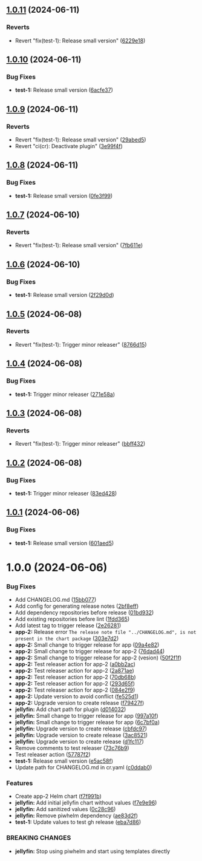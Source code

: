 ## [1.0.11](https://github.com/Piwero/helmseum/compare/test-1-v1.0.10...test-1-v1.0.11) (2024-06-11)


### Reverts

* Revert "fix(test-1): Release small version" ([6229e18](https://github.com/Piwero/helmseum/commit/6229e18199c63bcbe5f64c557f98b1f5ebc36ab4))

## [1.0.10](https://github.com/Piwero/helmseum/compare/test-1-v1.0.9...test-1-v1.0.10) (2024-06-11)


### Bug Fixes

* **test-1:** Release small version ([6acfe37](https://github.com/Piwero/helmseum/commit/6acfe37532e402242ef525e1c4b1349921f7f056))

## [1.0.9](https://github.com/Piwero/helmseum/compare/test-1-v1.0.8...test-1-v1.0.9) (2024-06-11)


### Reverts

* Revert "fix(test-1): Release small version" ([29abed5](https://github.com/Piwero/helmseum/commit/29abed597168602d5c507f2f6b25e8ac55c6d7f2))
* Revert "ci(cr): Deactivate plugin" ([3e99f4f](https://github.com/Piwero/helmseum/commit/3e99f4f86ede2b31ef6ab6ffe665b3fad609b1fc))

## [1.0.8](https://github.com/Piwero/helmseum/compare/test-1-v1.0.7...test-1-v1.0.8) (2024-06-11)


### Bug Fixes

* **test-1:** Release small version ([0fe3f99](https://github.com/Piwero/helmseum/commit/0fe3f9902e986708d389a7c7cd153d89843d7c3a))

## [1.0.7](https://github.com/Piwero/helmseum/compare/test-1-v1.0.6...test-1-v1.0.7) (2024-06-10)


### Reverts

* Revert "fix(test-1): Release small version" ([7fb611e](https://github.com/Piwero/helmseum/commit/7fb611e91295b830aafbd7243a6dd11443e84a2e))

## [1.0.6](https://github.com/Piwero/helmseum/compare/test-1-v1.0.5...test-1-v1.0.6) (2024-06-10)


### Bug Fixes

* **test-1:** Release small version ([2f29d0d](https://github.com/Piwero/helmseum/commit/2f29d0d557c7baab95accd5fe5cb91b36e7fabdf))

## [1.0.5](https://github.com/Piwero/helmseum/compare/test-1-v1.0.4...test-1-v1.0.5) (2024-06-08)


### Reverts

* Revert "fix(test-1): Trigger minor releaser" ([8766d15](https://github.com/Piwero/helmseum/commit/8766d15a1c7df701a19e0e1137b4141f3af37e1f))

## [1.0.4](https://github.com/Piwero/helmseum/compare/test-1-v1.0.3...test-1-v1.0.4) (2024-06-08)


### Bug Fixes

* **test-1:** Trigger minor releaser ([271e58a](https://github.com/Piwero/helmseum/commit/271e58a9e47d5001dcaa60dcbcf6e0b8245cb85a))

## [1.0.3](https://github.com/Piwero/helmseum/compare/test-1-v1.0.2...test-1-v1.0.3) (2024-06-08)


### Reverts

* Revert "fix(test-1): Trigger minor releaser" ([bbff432](https://github.com/Piwero/helmseum/commit/bbff4325b5cd25c5b360523fc8664681c76388d0))

## [1.0.2](https://github.com/Piwero/helmseum/compare/test-1-v1.0.1...test-1-v1.0.2) (2024-06-08)


### Bug Fixes

* **test-1:** Trigger minor releaser ([83ed428](https://github.com/Piwero/helmseum/commit/83ed428522c0d442a5685924d59d96d739ccebab))

## [1.0.1](https://github.com/Piwero/helmseum/compare/test-1-v1.0.0...test-1-v1.0.1) (2024-06-06)


### Bug Fixes

* **test-1:** Release small version ([601aed5](https://github.com/Piwero/helmseum/commit/601aed5bf42c75f1d37b47730165e9773a66127e))

# 1.0.0 (2024-06-06)


### Bug Fixes

* Add CHANGELOG.md ([15bb077](https://github.com/Piwero/helmseum/commit/15bb0770d11d195f2eb4eb8be10bb646cd65e488))
* Add config for generating release notes ([2bf8eff](https://github.com/Piwero/helmseum/commit/2bf8eff01a6b40cfd375164645f20d901c72de76))
* Add dependency repositories before release ([01bd932](https://github.com/Piwero/helmseum/commit/01bd932cc311c89d4c571888eb2435b8a4caca66))
* Add existing repositories before lint ([1fdd365](https://github.com/Piwero/helmseum/commit/1fdd365ff6536c479dc7ce14a51b25389ecac543))
* Add latest tag to trigger release ([2e26281](https://github.com/Piwero/helmseum/commit/2e262810634a717ec227ecafc0470c29432730d1))
* **app-2:** Release error `The release note file "../CHANGELOG.md", is not present in the chart package` ([303e7d2](https://github.com/Piwero/helmseum/commit/303e7d230a4fe3c8d13cd07d48640ae3db977cde))
* **app-2:** Small change to trigger release for app ([09a4e82](https://github.com/Piwero/helmseum/commit/09a4e82e84844fb2199d8ab0336c6b504ff23374))
* **app-2:** Small change to trigger release for app-2 ([76dad44](https://github.com/Piwero/helmseum/commit/76dad4440dfb373f98dcd384b3b813d22b8d370e))
* **app-2:** Small change to trigger release for app-2 (vesion) ([50f2f1f](https://github.com/Piwero/helmseum/commit/50f2f1f7db8efe1418188d9c0a20bb8d73043d5c))
* **app-2:** Test releaser action for app-2 ([a0bb2ac](https://github.com/Piwero/helmseum/commit/a0bb2acd5c718a8fef1d436bfa53324581c00d70))
* **app-2:** Test releaser action for app-2 ([2a871ae](https://github.com/Piwero/helmseum/commit/2a871aedd3555dd1be5298b141bf4cf56b6e5db7))
* **app-2:** Test releaser action for app-2 ([70db68b](https://github.com/Piwero/helmseum/commit/70db68bf01b7a1dd585d9c7b6497a95ab4088417))
* **app-2:** Test releaser action for app-2 ([293d65f](https://github.com/Piwero/helmseum/commit/293d65fe195c153b7dc9739f0eae48494c3f733f))
* **app-2:** Test releaser action for app-2 ([084e2f9](https://github.com/Piwero/helmseum/commit/084e2f903b7bc759499755aa2218d3dc27359923))
* **app-2:** Update version to avoid conflict ([fe525d1](https://github.com/Piwero/helmseum/commit/fe525d18e3176cf333ebdf17e1b140c2c114d6e4))
* **app-2:** Upgrade version to create release ([f79427f](https://github.com/Piwero/helmseum/commit/f79427fbd37b5ee5e259ed03eaa86a9369ed0052))
* **jellyfin:** Add chart path for plugin ([d014032](https://github.com/Piwero/helmseum/commit/d0140329f2d2c40c9808fe9cdb6162b292418dd4))
* **jellyfin:** Small change to trigger release for app ([997a10f](https://github.com/Piwero/helmseum/commit/997a10f932b436a370f4c716cbb58dd56e172138))
* **jellyfin:** Small change to trigger release for app ([6c7bf0a](https://github.com/Piwero/helmseum/commit/6c7bf0aac77d3af9c409009486eb4016f47adf8b))
* **jellyfin:** Upgrade version to create release ([cbfdc97](https://github.com/Piwero/helmseum/commit/cbfdc9731797b93f197bdd759e9e448df71e64e7))
* **jellyfin:** Upgrade version to create release ([3ac8521](https://github.com/Piwero/helmseum/commit/3ac8521e16e2af58e30b8caf9fc7d11f4c90902f))
* **jellyfin:** Upgrade version to create release ([d1fc117](https://github.com/Piwero/helmseum/commit/d1fc1170f85858e0314b243131f3b4958675529c))
* Remove comments to test releaser ([73c76b9](https://github.com/Piwero/helmseum/commit/73c76b96b2d6eac4920d87152362f1e7a772fbc2))
* Test releaser action ([57787f2](https://github.com/Piwero/helmseum/commit/57787f229ca950a4fec416eaa20f71eb8dd8f0fe))
* **test-1:** Release small version ([e5ac58f](https://github.com/Piwero/helmseum/commit/e5ac58fc1b56ff38a6fc785db048bb851be3f2db))
* Update path for CHANGELOG.md in cr.yaml ([c0ddab0](https://github.com/Piwero/helmseum/commit/c0ddab0a8ccf695a531fac854b18629b3fe7d41b))


### Features

* Create app-2 Helm chart ([f7f991b](https://github.com/Piwero/helmseum/commit/f7f991ba3a077090a5646179c2f2eadd43c41ca7))
* **jellyfin:** Add initial jellyfin chart without values ([f7e9e96](https://github.com/Piwero/helmseum/commit/f7e9e96d378e4b1348956a47f36d2c0734fcf189))
* **jellyfin:** Add sanitized values ([0c28c96](https://github.com/Piwero/helmseum/commit/0c28c965ba0820ff89da3844e1c4d36bff18479d))
* **jellyfin:** Remove piwhelm dependency ([ae83d2f](https://github.com/Piwero/helmseum/commit/ae83d2f9dba1404cff1b84387c6d0f8a0f2124c8))
* **test-1:** Update values to test gh release ([eba7d86](https://github.com/Piwero/helmseum/commit/eba7d864e65566d6861cd2fcbfbcbf58060f9b5c))


### BREAKING CHANGES

* **jellyfin:** Stop using piwhelm and start using templates directly
